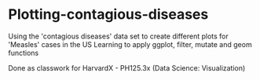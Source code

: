 # Plotting-contagious-diseases
Using the 'contagious diseases' data set to create different plots for 'Measles' cases in the US
Learning to apply ggplot, filter, mutate and geom functions

Done as classwork for HarvardX - PH125.3x (Data Science: Visualization)

